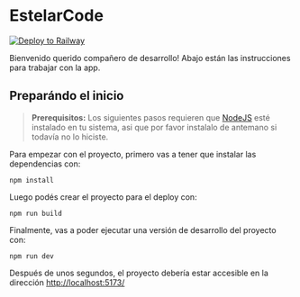 # EstelarCode

[![Deploy to Railway](https://github.com/jesicagimenez94/Proyecto-Data-SC/actions/workflows/deploy.yml/badge.svg?branch=main)](https://github.com/jesicagimenez94/Proyecto-Data-SC/actions/workflows/deploy.yml)

Bienvenido querido compañero de desarrollo! Abajo están las instrucciones para trabajar con la app. 

## Preparándo el inicio

> **Prerequisitos:**
> Los siguientes pasos requieren que [NodeJS](https://nodejs.org/en/) esté instalado en tu sistema, asi que por favor
> instalalo de antemano si todavía no lo hiciste.

Para empezar con el proyecto, primero vas a tener que instalar las dependencias con:

```
npm install
```

Luego podés crear el proyecto para el deploy con:

```
npm run build
```
Finalmente, vas a poder ejecutar una versión de desarrollo del proyecto con:

```
npm run dev
```

Después de unos segundos, el proyecto debería estar accesible en la dirección
[http://localhost:5173/](http://localhost:5173/)



